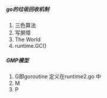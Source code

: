 ##### go的垃圾回收机制
1. 三色算法
2. 写屏障
3. The World
4. runtime.GC()



##### GMP模型
1. G即goroutine 定义在runtime2.go 中
2. M
3. P


##### 

